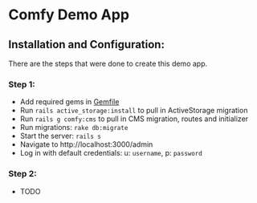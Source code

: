# Comfy Demo App

## Installation and Configuration:

There are the steps that were done to create this demo app.

### Step 1:

* Add required gems in [Gemfile](todo)
* Run `rails active_storage:install` to pull in ActiveStorage migration
* Run `rails g comfy:cms` to pull in CMS migration, routes and initializer
* Run migrations: `rake db:migrate`
* Start the server: `rails s`
* Navigate to http://localhost:3000/admin
* Log in with default credentials: u: `username`, p: `password`

### Step 2:

* TODO
